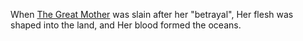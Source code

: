 When [The Great Mother](Religion/Deities/The%20Mother%20Below.md) was slain after her "betrayal", Her flesh was shaped into the land, and Her blood formed the oceans.
